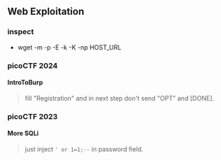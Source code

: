 ## Web Exploitation

### inspect
  - wget -m -p -E -k -K -np HOST_URL



### picoCTF 2024
#### IntroToBurp
> fill "Registration" and in next step don't send "OPT" and [DONE].

### picoCTF 2023
#### More SQLi
> just inject `' or 1=1;--` in password field.

